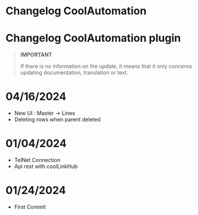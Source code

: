 # Changelog CoolAutomation

# Changelog CoolAutomation plugin

>**IMPORTANT**
>
>If there is no information on the update, it means that it only concerns updating documentation, translation or text.


# 04/16/2024

- New UI :  Master -> Lines
- Deleting rows when parent deleted


# 01/04/2024

- TelNet Connection
- Api rest with coolLinkHub

# 01/24/2024

- First Commit

